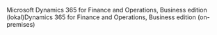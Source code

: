<span data-ttu-id="29440-101">Microsoft Dynamics 365 for Finance and Operations, Business edition (lokal)</span><span class="sxs-lookup"><span data-stu-id="29440-101">Dynamics 365 for Finance and Operations, Business edition (on-premises)</span></span>
